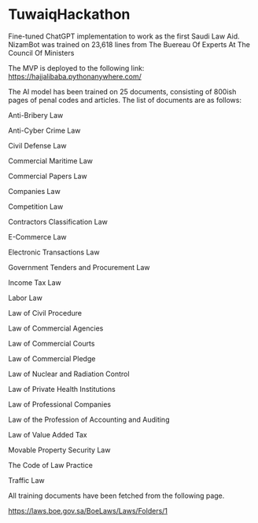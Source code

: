 # TuwaiqHackathon
Fine-tuned ChatGPT implementation to work as the first Saudi Law Aid. NizamBot was trained on 23,618 lines from The Buereau Of Experts At The Council Of Ministers

The MVP is deployed to the following link: https://hajjalibaba.pythonanywhere.com/

The AI model has been trained on 25 documents, consisting of 800ish pages of penal codes and articles. The list of documents are as follows:

Anti-Bribery Law

Anti-Cyber Crime Law

Civil Defense Law

Commercial Maritime Law

Commercial Papers Law

Companies Law

Competition Law

Contractors Classification Law

E-Commerce Law

Electronic Transactions Law

Government Tenders and Procurement Law

Income Tax Law

Labor Law

Law of Civil Procedure

Law of Commercial Agencies

Law of Commercial Courts

Law of Commercial Pledge

Law of Nuclear and Radiation Control

Law of Private Health Institutions

Law of Professional Companies

Law of the Profession of Accounting and Auditing

Law of Value Added Tax

Movable Property Security Law

The Code of Law Practice

Traffic Law



All training documents have been fetched from the following page.

https://laws.boe.gov.sa/BoeLaws/Laws/Folders/1

